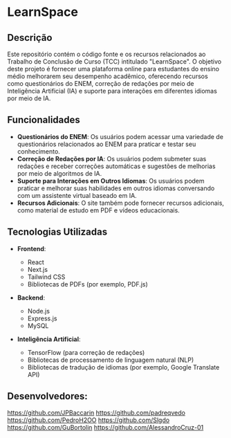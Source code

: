 # LearnSpace

## Descrição

Este repositório contém o código fonte e os recursos relacionados ao Trabalho de Conclusão de Curso (TCC) intitulado "LearnSpace". O objetivo deste projeto é fornecer uma plataforma online para estudantes do ensino médio melhorarem seu desempenho acadêmico, oferecendo recursos como questionários do ENEM, correção de redações por meio de Inteligência Artificial (IA) e suporte para interações em diferentes idiomas por meio de IA.

## Funcionalidades

- **Questionários do ENEM**: Os usuários podem acessar uma variedade de questionários relacionados ao ENEM para praticar e testar seu conhecimento.
- **Correção de Redações por IA**: Os usuários podem submeter suas redações e receber correções automáticas e sugestões de melhorias por meio de algoritmos de IA.
- **Suporte para Interações em Outros Idiomas**: Os usuários podem praticar e melhorar suas habilidades em outros idiomas conversando com um assistente virtual baseado em IA.
- **Recursos Adicionais**: O site também pode fornecer recursos adicionais, como material de estudo em PDF e vídeos educacionais.

## Tecnologias Utilizadas

- **Frontend**:
  - React
  - Next.js
  - Tailwind CSS
  - Bibliotecas de PDFs (por exemplo, PDF.js)

- **Backend**:
  - Node.js
  - Express.js
  - MySQL

- **Inteligência Artificial**:
  - TensorFlow (para correção de redações)
  - Bibliotecas de processamento de linguagem natural (NLP)
  - Bibliotecas de tradução de idiomas (por exemplo, Google Translate API)

## Desenvolvedores: 
https://github.com/JPBaccarin
https://github.com/padreqvedo
https://github.com/PedroH2OO
https://github.com/Slgdo
https://github.com/GuBortolin
https://github.com/AlessandroCruz-01

